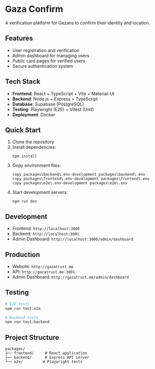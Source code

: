 # Gaza Confirm

A verification platform for Gazans to confirm their identity and location.

## Features

- User registration and verification
- Admin dashboard for managing users
- Public card pages for verified users
- Secure authentication system

## Tech Stack

- **Frontend**: React + TypeScript + Vite + Material-UI
- **Backend**: Node.js + Express + TypeScript
- **Database**: Supabase (PostgreSQL)
- **Testing**: Playwright (E2E) + Vitest (Unit)
- **Deployment**: Docker

## Quick Start

1. Clone the repository
2. Install dependencies:
   ```
   npm install
   ```
3. Copy environment files:
   ```
   copy packages\backend\.env-development packages\backend\.env
   copy packages\frontend\.env-development packages\frontend\.env
   copy packages\e2e\.env-development packages\e2e\.env
   ```
4. Start development servers:
   ```
   npm run dev
   ```

## Development

- Frontend: `http://localhost:3000`
- Backend: `http://localhost:3001`
- Admin Dashboard: `http://localhost:3000/admin/dashboard`

## Production

- Website: `http://gazatrust.me`
- API: `http://gazatrust.me:3001`
- Admin Dashboard: `http://gazatrust.me/admin/dashboard`

## Testing

```bash
# E2E tests
npm run test:e2e

# Backend tests
npm run test:backend
```

## Project Structure

```
packages/
├── frontend/     # React application
├── backend/      # Express API server
└── e2e/         # Playwright tests
```
